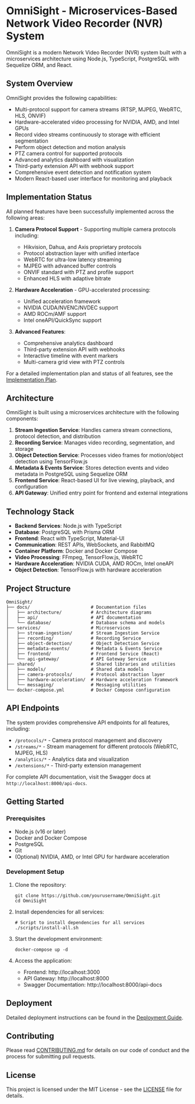 # OmniSight - Microservices-Based Network Video Recorder (NVR) System

OmniSight is a modern Network Video Recorder (NVR) system built with a microservices architecture using Node.js, TypeScript, PostgreSQL with Sequelize ORM, and React.

## System Overview

OmniSight provides the following capabilities:
- Multi-protocol support for camera streams (RTSP, MJPEG, WebRTC, HLS, ONVIF)
- Hardware-accelerated video processing for NVIDIA, AMD, and Intel GPUs
- Record video streams continuously to storage with efficient segmentation
- Perform object detection and motion analysis
- PTZ camera control for supported protocols
- Advanced analytics dashboard with visualization
- Third-party extension API with webhook support
- Comprehensive event detection and notification system
- Modern React-based user interface for monitoring and playback

## Implementation Status

All planned features have been successfully implemented across the following areas:

1. **Camera Protocol Support** - Supporting multiple camera protocols including:
   - Hikvision, Dahua, and Axis proprietary protocols
   - Protocol abstraction layer with unified interface
   - WebRTC for ultra-low latency streaming
   - MJPEG with advanced buffer controls
   - ONVIF standard with PTZ and profile support
   - Enhanced HLS with adaptive bitrate

2. **Hardware Acceleration** - GPU-accelerated processing:
   - Unified acceleration framework
   - NVIDIA CUDA/NVENC/NVDEC support
   - AMD ROCm/AMF support
   - Intel oneAPI/QuickSync support

3. **Advanced Features**:
   - Comprehensive analytics dashboard
   - Third-party extension API with webhooks
   - Interactive timeline with event markers
   - Multi-camera grid view with PTZ controls

For a detailed implementation plan and status of all features, see the [Implementation Plan](implementation-plan.md).

## Architecture

OmniSight is built using a microservices architecture with the following components:

1. **Stream Ingestion Service**: Handles camera stream connections, protocol detection, and distribution
2. **Recording Service**: Manages video recording, segmentation, and storage
3. **Object Detection Service**: Processes video frames for motion/object detection using TensorFlow.js
4. **Metadata & Events Service**: Stores detection events and video metadata in PostgreSQL using Sequelize ORM
5. **Frontend Service**: React-based UI for live viewing, playback, and configuration
6. **API Gateway**: Unified entry point for frontend and external integrations

## Technology Stack

- **Backend Services**: Node.js with TypeScript
- **Database**: PostgreSQL with Prisma ORM
- **Frontend**: React with TypeScript, Material-UI
- **Communication**: REST APIs, WebSockets, and RabbitMQ
- **Container Platform**: Docker and Docker Compose
- **Video Processing**: FFmpeg, TensorFlow.js, WebRTC
- **Hardware Acceleration**: NVIDIA CUDA, AMD ROCm, Intel oneAPI
- **Object Detection**: TensorFlow.js with hardware acceleration

## Project Structure

```
OmniSight/
├── docs/                       # Documentation files
│   ├── architecture/           # Architecture diagrams
│   ├── api/                    # API documentation
│   └── database/               # Database schema and models
├── services/                   # Microservices
│   ├── stream-ingestion/       # Stream Ingestion Service
│   ├── recording/              # Recording Service
│   ├── object-detection/       # Object Detection Service
│   ├── metadata-events/        # Metadata & Events Service
│   ├── frontend/               # Frontend Service (React)
│   └── api-gateway/            # API Gateway Service
├── shared/                     # Shared libraries and utilities
│   ├── models/                 # Shared data models
│   ├── camera-protocols/       # Protocol abstraction layer
│   ├── hardware-acceleration/  # Hardware acceleration framework
│   └── messaging/              # Messaging utilities
└── docker-compose.yml          # Docker Compose configuration
```

## API Endpoints

The system provides comprehensive API endpoints for all features, including:

- `/protocols/*` - Camera protocol management and discovery
- `/streams/*` - Stream management for different protocols (WebRTC, MJPEG, HLS)
- `/analytics/*` - Analytics data and visualization
- `/extensions/*` - Third-party extension management

For complete API documentation, visit the Swagger docs at `http://localhost:8000/api-docs`.

## Getting Started

### Prerequisites

- Node.js (v16 or later)
- Docker and Docker Compose
- PostgreSQL
- Git
- (Optional) NVIDIA, AMD, or Intel GPU for hardware acceleration

### Development Setup

1. Clone the repository:
   ```
   git clone https://github.com/yourusername/OmniSight.git
   cd OmniSight
   ```

2. Install dependencies for all services:
   ```
   # Script to install dependencies for all services
   ./scripts/install-all.sh
   ```

3. Start the development environment:
   ```
   docker-compose up -d
   ```

4. Access the application:
   - Frontend: http://localhost:3000
   - API Gateway: http://localhost:8000
   - Swagger Documentation: http://localhost:8000/api-docs

## Deployment

Detailed deployment instructions can be found in the [Deployment Guide](docs/deployment.md).

## Contributing

Please read [CONTRIBUTING.md](CONTRIBUTING.md) for details on our code of conduct and the process for submitting pull requests.

## License

This project is licensed under the MIT License - see the [LICENSE](LICENSE) file for details.